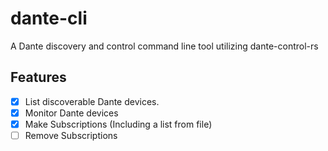 # dante-cli
A Dante discovery and control command line tool utilizing dante-control-rs


## Features

- [x] List discoverable Dante devices.
- [x] Monitor Dante devices
- [x] Make Subscriptions (Including a list from file)
- [ ] Remove Subscriptions
